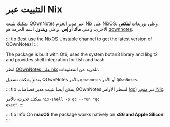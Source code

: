 # التثبيت عبر Nix

يمكنك تثبيت QOwnNotes عبر [مدير الحزم Nix](https://wiki.nixos.org/wiki/Nix_package_manager) على [NixOS](https://nixos.org/)، وعلى توزيعات **لينكس** الأخرى، وعلى **ماك&nbsp;أو&nbsp;إس**، وعلى **ويندوز**. اسم الحزمة هو [qownnotes](https://search.nixos.org/packages?channel=unstable&show=qownnotes).

::: tip
Best use the NixOS Unstable channel to get the latest version of QOwnNotes!
:::

The package is built with Qt6, uses the system botan3 library and libgit2 and provides shell integration for fish and bash.

انظر [QOwnNotes على nix](https://search.nixos.org/packages?channel=unstable&show=qownnotes) للمزيد من المعلومات.

بعدئذٍ يمكنك تشغيل QOwnNotes بالأمر `qownnotes` أو الأمر `QOwnNotes`.

::: tip
يمكن أيضا تثبيت مدير قصاصات QOwnNotes لسطر الأوامر ([qc](https://github.com/qownnotes/qc)) عبر [متجر Nix](https://search.nixos.org/packages?channel=unstable&show=qc).

يمكنك تجربته بالأمر <code dir="ltr">nix-shell -p qc --run "qc exec"</code>.
:::

::: tip
Info
On **macOS** the package works natively on **x86 and Apple Silicon**!
:::
